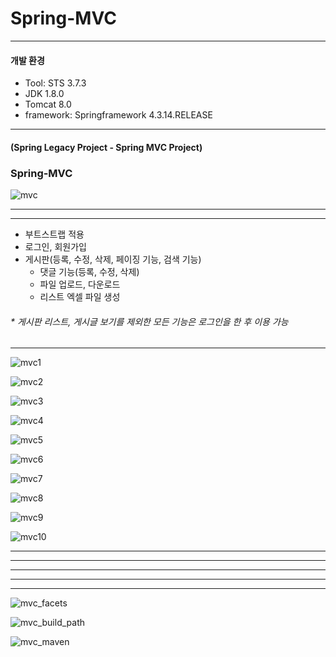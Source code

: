 # Spring-MVC

- - -
#### 개발 환경
* Tool: STS 3.7.3
* JDK 1.8.0
* Tomcat 8.0
* framework: Springframework 4.3.14.RELEASE
- - -
#### (Spring Legacy Project - Spring MVC Project) 
### Spring-MVC
![mvc](https://user-images.githubusercontent.com/58936727/71910023-7977f380-31b4-11ea-9384-d4de142139f8.png)
- - -
- - -
+ 부트스트랩 적용
+ 로그인, 회원가입
+ 게시판(등록, 수정, 삭제, 페이징 기능, 검색 기능)
  + 댓글 기능(등록, 수정, 삭제)
  + 파일 업로드, 다운로드
  + 리스트 엑셀 파일 생성
###### * 게시판 리스트, 게시글 보기를 제외한 모든 기능은 로그인을 한 후 이용 가능
- - -

![mvc1](https://user-images.githubusercontent.com/58936727/71916868-3ae93580-31c2-11ea-9570-6697ae74137a.jpg)

![mvc2](https://user-images.githubusercontent.com/58936727/71916297-fe690a00-31c0-11ea-91e3-0165b38363a1.jpg)

![mvc3](https://user-images.githubusercontent.com/58936727/71916298-fe690a00-31c0-11ea-9cd1-ead7c117cdc6.jpg)

![mvc4](https://user-images.githubusercontent.com/58936727/71916307-0163fa80-31c1-11ea-8ef6-238cba843959.jpg)

![mvc5](https://user-images.githubusercontent.com/58936727/71916314-045eeb00-31c1-11ea-9170-4d0f214ff72c.jpg)

![mvc6](https://user-images.githubusercontent.com/58936727/71916317-0628ae80-31c1-11ea-8839-e9e329c81375.jpg)

![mvc7](https://user-images.githubusercontent.com/58936727/71916322-088b0880-31c1-11ea-9e50-6208a936c05e.jpg)

![mvc8](https://user-images.githubusercontent.com/58936727/71916327-0aed6280-31c1-11ea-881b-c5da55fd64c7.jpg)

![mvc9](https://user-images.githubusercontent.com/58936727/71916339-10e34380-31c1-11ea-9e30-d41e47570e99.jpg)

![mvc10](https://user-images.githubusercontent.com/58936727/71916338-104aad00-31c1-11ea-8455-97afa5d09c97.jpg)

- - -
- - -
- - -
- - -
- - -

![mvc_facets](https://user-images.githubusercontent.com/58936727/71910450-45510280-31b5-11ea-99cc-5f215369f146.png)

![mvc_build_path](https://user-images.githubusercontent.com/58936727/71910452-45e99900-31b5-11ea-9b08-8b2ab223420b.png)

![mvc_maven](https://user-images.githubusercontent.com/58936727/71910987-43d40a00-31b6-11ea-86e2-fc9b21881f59.jpg)
